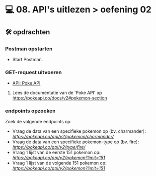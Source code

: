 # 💻 08. API's uitlezen > oefening 02

## 🛠️ opdrachten

### Postman opstarten

 - Start Postman.

### GET-request uitvoeren

- [API: Poke API](https://pokeapi.co/)

1. Lees de documentatie van de 'Poke API' op https://pokeapi.co/docs/v2#pokemon-section

### endpoints opzoeken

Zoek de volgende endpoints op:
- Vraag de data van een specifieke pokemon op (bv. charmander): *https://pokeapi.co/api/v2/pokemon/charmander/*
- Vraag de data van een specifieke pokemon-type op (bv. fire): *https://pokeapi.co/api/v2/type/fire/*
- Vraag 1 lijst van de eerste 151 pokemon op: *https://pokeapi.co/api/v2/pokemon?limit=151*
- Vraag 1 lijst van de volgende 151 pokemon op: *https://pokeapi.co/api/v2/pokemon?limit=151*